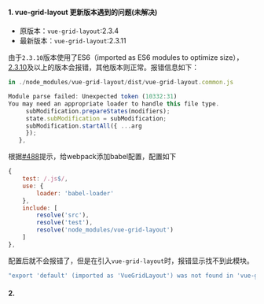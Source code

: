 #### 1. vue-grid-layout 更新版本遇到的问题(未解决)

- 原版本：`vue-grid-layout`:2.3.4
- 最新版本：`vue-grid-layout`:2.3.11

由于`2.3.10`版本使用了ES6（imported as ES6 modules to optimize size），[2.3.10](https://openbase.com/js/vue-grid-layout/versions#2.3.10)及以上的版本会报错，其他版本则正常。报错信息如下：

```js
in ./node_modules/vue-grid-layout/dist/vue-grid-layout.common.js

Module parse failed: Unexpected token (10332:31)
You may need an appropriate loader to handle this file type.
     subModification.prepareStates(modifiers);
     state.subModification = subModification;
     subModification.startAll({ ...arg
     });
   },
```

根据[#488](https://github.com/jbaysolutions/vue-grid-layout/issues/488)提示，给webpack添加babel配置，配置如下

```javascript
{
    test: /.js$/,
    use: {
        loader: 'babel-loader'
    },
    include: [
        resolve('src'),
        resolve('test'),
        resolve('node_modules/vue-grid-layout')
    ]
},
```

配置后就不会报错了，但是在引入`vue-grid-layout`时，报错显示找不到此模块。

```javascript
"export 'default' (imported as 'VueGridLayout') was not found in 'vue-grid-layout'
```



#### 2. 

